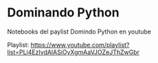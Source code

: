 # Dominando Python

Notebooks del paylist Domindo Python en youtube

Playlist: https://www.youtube.com/playlist?list=PLi4EzIvdAlASiOyXgmAaVJOZeJThZwGbr
